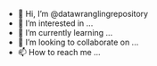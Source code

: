 - 👋 Hi, I’m @datawranglingrepository
- 👀 I’m interested in ...
- 🌱 I’m currently learning ...
- 💞️ I’m looking to collaborate on ...
- 📫 How to reach me ...

<!---
datawranglingrepository/datawranglingrepository is a ✨ special ✨ repository because its `README.md` (this file) appears on your GitHub profile.
You can click the Preview link to take a look at your changes.
--->
